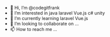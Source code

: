 - 👋 Hi, I’m @codegitfrank
- 👀 I’m interested in java laravel Vue.js c# unity
- 🌱 I’m currently learning laravel Vue.js
- 💞️ I’m looking to collaborate on ...
- 📫 How to reach me ...

<!---
codegitfrank/codegitfrank is a ✨ special ✨ repository because its `README.md` (this file) appears on your GitHub profile.
You can click the Preview link to take a look at your changes.
--->
